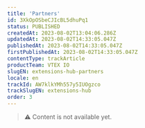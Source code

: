 ```yaml
---
title: 'Partners'
id: 3XkOpOSbeCJIcBL5dhuPq1
status: PUBLISHED
createdAt: 2023-08-02T13:04:06.286Z
updatedAt: 2023-08-02T14:33:05.047Z
publishedAt: 2023-08-02T14:33:05.047Z
firstPublishedAt: 2023-08-02T14:33:05.047Z
contentType: trackArticle
productTeam: VTEX IO
slugEN: extensions-hub-partners
locale: en
trackId: AW7klkYMh557y5IUOgzco
trackSlugEN: extensions-hub
order: 3
---
```


> ⚠️ Content is not available yet.
